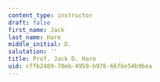 ```yaml
---
content_type: instructor
draft: false
first_name: Jack
last_name: Hare
middle_initial: D.
salutation: ''
title: Prof. Jack D. Hare
uid: cffb2489-70eb-4959-b976-66fbe54b96ea
---
```


